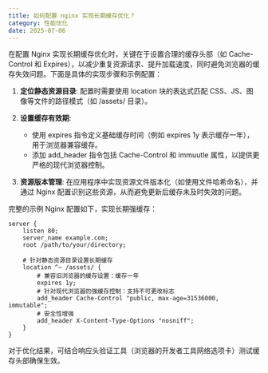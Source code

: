 ```yaml
---
title: 如何配置 nginx 实现长期缓存优化？
category: 性能优化
date: 2025-07-06
---
```

在配置 Nginx 实现长期缓存优化时，关键在于设置合理的缓存头部（如 Cache-Control 和 Expires），以减少重复资源请求、提升加载速度，同时避免浏览器的缓存失效问题。下面是具体的实现步骤和示例配置：

1. **定位静态资源目录**: 配置时需要使用 location 块的表达式匹配 CSS、JS、图像等文件的路径模式（如 /assets/ 目录）。
2. **设置缓存有效期**:
   - 使用 expires 指令定义基础缓存时间（例如 expires 1y 表示缓存一年），用于浏览器兼容缓存。
   - 添加 add_header 指令包括 Cache-Control 和 immuutle 属性，以提供更严格的现代浏览器控制。

3. **资源版本管理**: 在应用程序中实现资源文件版本化（如使用文件哈希命名），并通过 Nginx 配置识别这些资源，从而避免更新后缓存未及时失效的问题。

完整的示例 Nginx 配置如下，实现长期强缓存：

```nginx
server {
    listen 80;
    server_name example.com;
    root /path/to/your/directory;

    # 针对静态资源目录设置长期缓存
    location ^~ /assets/ {
        # 兼容旧浏览器的缓存设置：缓存一年
        expires 1y;
        # 针对现代浏览器的强缓存控制：支持不可更改标志
        add_header Cache-Control "public, max-age=31536000, immutable";
        # 安全性增强
        add_header X-Content-Type-Options "nosniff";
    }
}
```

对于优化结果，可结合响应头验证工具（浏览器的开发者工具网络选项卡）测试缓存头部确保生效。

